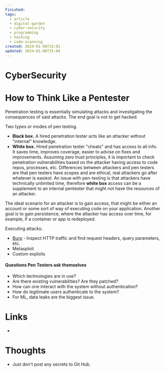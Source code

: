 ```yaml
---
Finished: 
tags:
  - article
  - digital-garden
  - cyber-security
  - programming
  - hacking
  - code-scanning
created: 2024-01-06T15:01
updated: 2024-01-06T15:04
---
```

# CyberSecurity





# How to Think Like a Pentester

Penetration testing is essentially simulating attacks and investigating the consequences of said attacks. The end goal is not to get hacked. 

Two types or modes of pen testing. 
- **Black box.** A hired penetration tester acts like an attacker without "internal" knowledge.
- **White box.** Hired penetration tester "cheats" and has access to all info.  It saves time, improves coverage, easier to advise on fixes and improvements. 
Assuming zero trust principles, it is important to check penetration vulnerabilities based on the attacker having access to code repos, processes, etc. 
Differences between attackers and pen testers are that pen testers have scopes and are ethical, real attackers go after whatever is easiest. An issue with pen-testing is that attackers have technically unlimited time, therefore **white box** access can be a supplement to an internal pentester that might not have the resources of an attacker. 

The ideal scenario for an attacker is to gain access, that might be either an account or some sort of way of executing code on your application. Another goal is to gain persistence, where the attacker has access over time, for example, if a container or app is redeployed. 

Executing attacks: 
- [Burp](https://portswigger.net/burp/communitydownload) - Inspect HTTP traffic and find request headers, query parameters, etc. 
- Metasploit
- Custom exploits 
#### Questions Pen Testers ask themselves
- Which technologies are in use? 
- Are there existing vulnerabilities? Are they patched?
- How can one interact with the system without authentication? 
- How do legitimate users authenticate to the system?
- For ML, data leaks are the biggest issue. 
# Links
- 

# Thoughts 
- Just don't post any secrets to Git Hub. 


